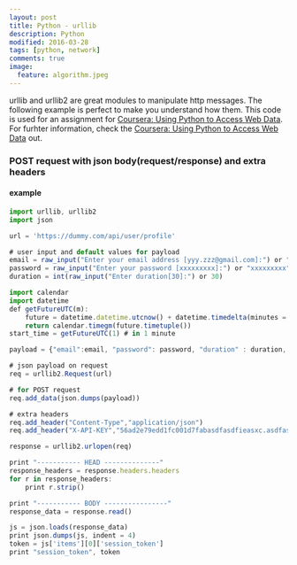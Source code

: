 ```yaml
---
layout: post
title: Python - urllib
description: Python
modified: 2016-03-28
tags: [python, network]
comments: true
image:
  feature: algorithm.jpeg
---
```

urllib and urllib2 are great modules to manipulate http messages.
The following example is perfect to make you understand how them. 
This code is used for an assignment for [Coursera: Using Python to Access Web Data](https://www.coursera.org/learn/python-network-data/). For furhter information, check the [Coursera: Using Python to Access Web Data](https://www.coursera.org/learn/python-network-data/) out. 


### POST request with json body(request/response) and extra headers

#### example

```javascript
import urllib, urllib2
import json

url = 'https://dummy.com/api/user/profile'

# user input and default values for payload
email = raw_input("Enter your email address [yyy.zzz@gmail.com]:") or "yyy.zzz@gmail.com"
password = raw_input("Enter your password [xxxxxxxxx]:") or "xxxxxxxxx"
duration = int(raw_input("Enter duration[30]:") or 30)

import calendar
import datetime
def getFutureUTC(m):
	future = datetime.datetime.utcnow() + datetime.timedelta(minutes = m)
	return calendar.timegm(future.timetuple())
start_time = getFutureUTC(1) # in 1 minute

payload = {"email":email, "password": password, "duration" : duration, "start_time": start_time}

# json payload on request
req = urllib2.Request(url)

# for POST request
req.add_data(json.dumps(payload))

# extra headers
req.add_header("Content-Type","application/json")
req.add_header("X-API-KEY","56ad2e79edd1fc001d7fabasdfasdfieasxc.asdfasdasdfasdfk")

response = urllib2.urlopen(req)

print "----------- HEAD --------------"
response_headers = response.headers.headers
for r in response_headers:
	print r.strip()

print "----------- BODY ----------------"
response_data = response.read()

js = json.loads(response_data)
print json.dumps(js, indent = 4)
token = js['items'][0]['session_token']
print "session_token", token
```
